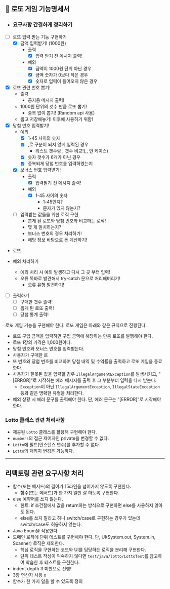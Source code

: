 ## 🎫 로또 게임 기능명세서

- ### 요구사항 간결하게 정리하기

- [ ] 로또 입력 받는 기능 구현하기
  - [X] 금액 입력받기! (1000원)
    - 출력
      - [X] 입력 받기 전 메시지 출력! 
    - 예외
        - [X] 금액이 1000원 단위 아닌 경우
        - [X] 금액 숫자가 0보다 작은 경우
        - [X] 숫자로 입력이 들어오지 않은 경우

- [X] 로또 관련 번호 뽑기!
  - 출력
    -  공지용 메시지 출력!
  - 1000원 단위의 갯수 만큼 로또 뽑기!
    - 중복 없이 뽑기! (Random api 사용)
  - 뽑고 저장해놓기! 이후에 사용하기 위함!
- [X] 당첨 번호 입력받기!
  - 예외
    - [X] 1-45 사이의 숫자
    - [X] ,로 구분이 되지 않게 입력된 경우
      - 리스트 갯수랑 , 갯수 비교!(,, 인 케이스)
    - [X] 숫자 갯수가 6개가 아닌 경우
    - [X] 중복되게 당첨 번호를 입력하였는지
  - [X] 보너스 번호 입력받기!
    - 출력
      - [X] 입력받기 전 메시지 출력! 
    - 예외 
      - [X] 1-45 사이의 숫자
        - 1-45인지?
        - 문자가 있지 않는지?
  - [ ] 입력받는 값들을 위한 로직 구현
    - 뽑게 된 로또와 당첨 번호와 비교하는 로직!
    - 몇 개 일치하는지?
    - 보너스 번호의 경우 처리하기!
    - 해당 정보 바탕으로 돈 계산하기!

- 로또 

- 예외 처리하기
  - 예외 처리 시 예외 발생하고 다시 그 곳 부터 입력!
  - 오류 똑바로 발견해서 try-catch 문으로 처리해버리기!
    - 오류 유형 발견하기!

- [ ] 출력하기
  - [ ] 구매한 갯수 출력!
  - [ ] 뽑게 된 로또 출력!
  - [ ] 당첨 통계 출력!
  
로또 게임 기능을 구현해야 한다. 로또 게임은 아래와 같은 규칙으로 진행된다.

- 로또 구입 금액을 입력하면 구입 금액에 해당하는 만큼 로또를 발행해야 한다.
- 로또 1장의 가격은 1,000원이다.
- 당첨 번호와 보너스 번호를 입력받는다.
- 사용자가 구매한 로
- 또 번호와 당첨 번호를 비교하여 당첨 내역 및 수익률을 출력하고 로또 게임을 종료한다.
- 사용자가 잘못된 값을 입력할 경우 `IllegalArgumentException`를 발생시키고, "[ERROR]"로 시작하는 에러 메시지를 출력 후 그 부분부터 입력을 다시 받는다.
    - `Exception`이 아닌 `IllegalArgumentException`, `IllegalStateException` 등과 같은 명확한 유형을 처리한다.
- 예외 상황 시 에러 문구를 출력해야 한다. 단, 에러 문구는 "[ERROR]"로 시작해야 한다.


### Lotto 클래스 관련 처리사항
- 제공된 `Lotto` 클래스를 활용해 구현해야 한다.
- `numbers`의 접근 제어자인 private을 변경할 수 없다.
- `Lotto`에 필드(인스턴스 변수)를 추가할 수 없다.
- `Lotto`의 패키지 변경은 가능하다.






---


## 리팩토링 관련 요구사항 처리
- 함수(또는 메서드)의 길이가 15라인을 넘어가지 않도록 구현한다.
    - 함수(또는 메서드)가 한 가지 일만 잘 하도록 구현한다.
- else 예약어를 쓰지 않는다.
    - 힌트: if 조건절에서 값을 return하는 방식으로 구현하면 else를 사용하지 않아도 된다.
    - else를 쓰지 말라고 하니 switch/case로 구현하는 경우가 있는데 switch/case도 허용하지 않는다.
- Java Enum을 적용한다.
- 도메인 로직에 단위 테스트를 구현해야 한다. 단, UI(System.out, System.in, Scanner) 로직은 제외한다.
    - 핵심 로직을 구현하는 코드와 UI를 담당하는 로직을 분리해 구현한다.
    - 단위 테스트 작성이 익숙하지 않다면 `test/java/lotto/LottoTest`를 참고하여 학습한 후 테스트를 구현한다.
-  indent depth 3 미만으로 진행!
-  3항 연산자 사용 x
-  함수가 한 가지 일을 할 수 있도록 정의
